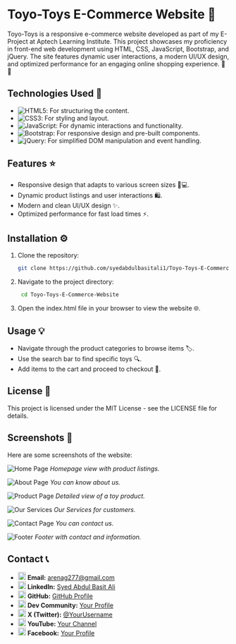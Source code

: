 # Toyo-Toys E-Commerce Website 🌟

Toyo-Toys is a responsive e-commerce website developed as part of my E-Project at Aptech Learning Institute. This project showcases my proficiency in front-end web development using HTML, CSS, JavaScript, Bootstrap, and jQuery. The site features dynamic user interactions, a modern UI/UX design, and optimized performance for an engaging online shopping experience. 🛒✨

## Technologies Used 🚀
- ![HTML5](https://img.shields.io/badge/HTML5-%23E34F26.svg?&style=for-the-badge&logo=html5&logoColor=white): For structuring the content.
- ![CSS3](https://img.shields.io/badge/CSS3-%231572B6.svg?&style=for-the-badge&logo=css3&logoColor=white): For styling and layout.
-  ![JavaScript](https://img.shields.io/badge/JavaScript-%23323330.svg?&style=for-the-badge&logo=javascript&logoColor=F7DF1E): For dynamic interactions and functionality.
-  ![Bootstrap](https://img.shields.io/badge/Bootstrap-%23563D7C.svg?&style=for-the-badge&logo=bootstrap&logoColor=white): For responsive design and pre-built components.
-  ![jQuery](https://img.shields.io/badge/jQuery-%230769AD.svg?&style=for-the-badge&logo=jquery&logoColor=white): For simplified DOM manipulation and event handling.

## Features ⭐
- Responsive design that adapts to various screen sizes 📱💻.
- Dynamic product listings and user interactions 🛍️.
- Modern and clean UI/UX design ✨.
- Optimized performance for fast load times ⚡.

## Installation ⚙️
1. Clone the repository:
   ```bash
   git clone https://github.com/syedabdulbasitali1/Toyo-Toys-E-Commerce-Website.git
2. Navigate to the project directory:
   ```bash
    cd Toyo-Toys-E-Commerce-Website
3. Open the index.html file in your browser to view the website 🌐.

## Usage 💡
- Navigate through the product categories to browse items 🏷️.
- Use the search bar to find specific toys 🔍.
- Add items to the cart and proceed to checkout 🛒.

## License 📝
This project is licensed under the MIT License - see the LICENSE file for details.


## Screenshots 📸
Here are some screenshots of the website:

![Home Page](website-preview-images/toyo-toys_home.PNG)
*Homepage view with product listings.*

![About Page](website-preview-images/about.PNG)
*You can know about us.*

![Product Page](website-preview-images/toyo-toys_arivals-page.PNG)
*Detailed view of a toy product.*

![Our Services](website-preview-images/toyo-toys_services.PNG)
*Our Services for customers.*

![Contact Page](website-preview-images/contact.PNG)
*You can contact us.*

![Footer](website-preview-images/footer.PNG)
*Footer with contact and information.*

 ## Contact 📞

- <img src="https://cdn-icons-png.flaticon.com/512/732/732200.png" alt="Email" width="18" height="18"/> **Email:** [arenag277@gmail.com](mailto:arenag277@gmail.com)
- <img src="https://cdn-icons-png.flaticon.com/512/174/174857.png" alt="LinkedIn" width="18" height="18"/> **LinkedIn:** [Syed Abdul Basit Ali](https://www.linkedin.com/in/your-profile)
- <img src="https://cdn-icons-png.flaticon.com/512/25/25231.png" alt="GitHub" width="18" height="18"/> **GitHub:** [GitHub Profile](https://github.com/yourusername)
- <img src="https://cdn-icons-png.flaticon.com/512/2111/2111705.png" alt="Dev Community" width="18" height="18"/> **Dev Community:** [Your Profile](https://dev.to/yourprofile)
- <img src="https://cdn-icons-png.flaticon.com/512/733/733579.png" alt="X" width="18" height="18"/> **X (Twitter):** [@YourUsername](https://twitter.com/yourusername)
- <img src="https://cdn-icons-png.flaticon.com/512/1384/1384060.png" alt="YouTube" width="18" height="18"/> **YouTube:** [Your Channel](https://www.youtube.com/yourchannel)
- <img src="https://cdn-icons-png.flaticon.com/512/733/733547.png" alt="Facebook" width="18" height="18"/> **Facebook:** [Your Profile](https://facebook.com/yourprofile)

